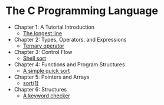# The C Programming Language

- Chapter 1: A Tutorial Introduction
  - [The longest line](ch01/main.c)
- Chapter 2: Types, Operators, and Expressions
  - [Ternary operator](ch02/main.c)
- Chapter 3: Control Flow
  - [Shell sort](ch03/main.c)
- Chapter 4: Functions and Program Structures
  - [A simple quick sort](ch04/main.c)
- Chapter 5: Pointers and Arrays
  - [sort(1)](ch05/main.c)
- Chapter 6: Structures
  - [A keyword checker](ch06/main.c)
